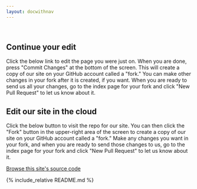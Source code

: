 ```yaml
---
layout: docwithnav
---
```


<!-- BEGIN: Gotta keep this section JS/HTML because it swaps out content dynamically -->
<p>&nbsp;</p>
<script language="JavaScript">
var forwarding=window.location.hash.replace("#","");
$( document ).ready(function() {
    if(forwarding) {
    	$("#generalInstructions").hide();
    	$("#continueEdit").show();
    	$("#continueEditButton").text("Edit " + forwarding);
    	$("#continueEditButton").attr("href", "https://github.com/starboychina/kubernetes.kansea.com/edit/gh-pages/" + forwarding)
    } else {
        $("#generalInstructions").show();
    	$("#continueEdit").hide();
    }
});
</script>
<div id="continueEdit">

<h2>Continue your edit</h2>

<p>Click the below link to edit the page you were just on. When you are done, press "Commit Changes" at the bottom of the screen. This will create a copy of our site on your GitHub account called a "fork." You can make other changes in your fork after it is created, if you want. When you are ready to send us all your changes, go to the index page for your fork and click "New Pull Request" to let us know about it.</p>

<p><a id="continueEditButton" class="button"></a></p>

</div>
<div id="generalInstructions">

<h2>Edit our site in the cloud</h2>

<p>Click the below button to visit the repo for our site. You can then click the "Fork" button in the upper-right area of the screen to create a copy of our site on your GitHub account called a "fork." Make any changes you want in your fork, and when you are ready to send those changes to us, go to the index page for your fork and click "New Pull Request" to let us know about it.</p>

<p><a class="button" href="https://github.com/starboychina/kubernetes.kansea.com/">Browse this site's source code</a></p>

</div>
<!-- END: Dynamic section -->


{% include_relative README.md %}
